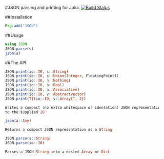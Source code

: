 #JSON parsing and printing for Julia. 
[![Build Status](https://travis-ci.org/aviks/JSON.jl.png)](https://travis-ci.org/aviks/JSON.jl)

##Installation

```julia
Pkg.add("JSON")
```

##Usage

```julia
using JSON
JSON.parse(s)
json(a)
```

##The API

```julia
JSON.print(io::IO, s::String)
JSON.print(io::IO, s::Union(Integer, FloatingPoint))
JSON.print(io::IO, n::Nothing)
JSON.print(io::IO, b::Bool)
JSON.print(io::IO, a::Associative)
JSON.print(io::IO, v::AbstractVector)
JSON.print{T}(io::IO, v::Array{T, 2})

Writes a compact (no extra whitespace or identation) JSON representation
to the supplied IO
```

```julia
json(a::Any)

Returns a compact JSON representation as a String
```

```julia
JSON.parse(s::String)
JSON.parse(io::IO)

Parses a JSON String into a nested Array or Dict
```
